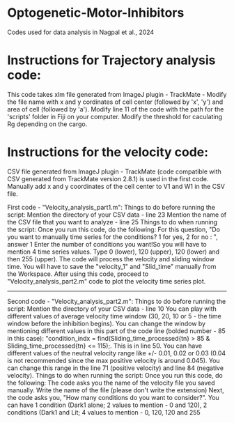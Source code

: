 # Optogenetic-Motor-Inhibitors
Codes used for data analysis in Nagpal et al., 2024

# Instructions for Trajectory analysis code:
This code takes xlm file generated from ImageJ plugin - TrackMate - Modify the file name with x and y cordinates of cell center (followed by 'x', 'y') and area of cell (followed by 'a'). Modify line 11 of the code with the path for the 'scripts' folder in Fiji on your computer. Modify the threshold for caculating Rg depending on the cargo.  

# Instructions for the velocity code:

CSV file generated from ImageJ plugin - TrackMate (code compatible with CSV generated from TrackMate version 2.8.1) is used in the first code. Manually add x and y coordinates of the cell center to V1 and W1 in the CSV file. 

First code - "Velocity_analysis_part1.m":
Things to do before running the script:
Mention the directory of your CSV data - line 23
Mention the name of the CSV file that you want to analyze - line 25
Things to do when running the script:
Once you run this code, do the following:
For this question, "Do you want to manually time series for the conditions? 1 for yes, 2 for no : ", answer 1
Enter the number of conditions you want!So you will have to mention 4 time series values. Type 0 (lower), 120 (upper), 120 (lower) and then 255 (upper).
The code will process the velocity and sliding window time. You will have to save the "velocity_1" and "Slid_time" manually from the Workspace. After using this code, proceed to "Velocity_analysis_part2.m" code to plot the velocity time series plot.

----------------------------------------------------------------------------------------------------------------------------------------------------------------------------------------

Second code - "Velocity_analysis_part2.m":
Things to do before running the script:
Mention the directory of your CSV data - line 10
You can play with different values of average velocity time window (30, 20, 10 or 5 - the time window before the inhibition begins). You can change the window by mentioning different values in this part of the code line (bolded number - 85 in this case): "condition_indx = find(Sliding_time_processed{tn} > 85 & Sliding_time_processed{tn} <= 115);. This is in line 50.
You can have different values of the neutral velocity range like +/- 0.01, 0.02 or 0.03 (0.04 is not recommended since the max positive velocity is around 0.045). You can change this range in the line 71 (positive velocity) and line 84 (negative velocity).
Things to do when running the script:
Once you run this code, do the following:
The code asks you the name of the velocity file you saved manually. Write the name of the file (please don't write the extension)
Next, the code asks you, "How many conditions do you want to consider?". You can have 1 condition (Dark1 alone; 2 values to mention - 0 and 120), 2 conditions (Dark1 and Lit; 4 values to mention - 0, 120, 120 and 255
